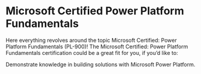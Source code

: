 # Microsoft Certified Power Platform Fundamentals
Here everything revolves around the topic Microsoft Certified: Power Platform Fundamentals (PL-900)!
The Microsoft Certified: Power Platform Fundamentals certification could be a great fit for you, if you’d like to:

Demonstrate knowledge in building solutions with Microsoft Power Platform.
